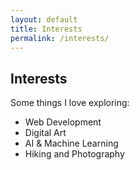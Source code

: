 ```yaml
---
layout: default
title: Interests
permalink: /interests/
---
```


## Interests

Some things I love exploring:

- Web Development
- Digital Art
- AI & Machine Learning
- Hiking and Photography

